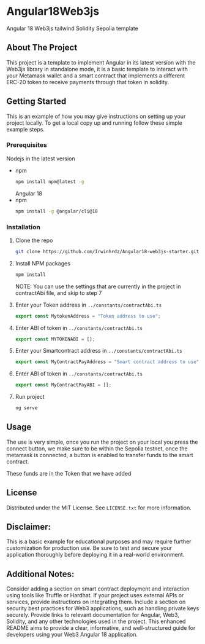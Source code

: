 # Angular18Web3js

Angular 18 Web3js tailwind Solidity Sepolia template

<!-- ABOUT THE PROJECT -->

## About The Project

This project is a template to implement Angular in its latest version with the Web3js library in standalone mode, it is a basic template to interact with your Metamask wallet and a smart contract that implements a different ERC-20 token to receive payments through that token in solidity.

<!-- GETTING STARTED -->

## Getting Started

This is an example of how you may give instructions on setting up your project locally.
To get a local copy up and running follow these simple example steps.

### Prerequisites

Nodejs in the latest version

- npm
  ```sh
  npm install npm@latest -g
  ```
  Angular 18
- npm
  ```sh
  npm install -g @angular/cli@18
  ```

### Installation

1. Clone the repo
   ```sh
   git clone https://github.com/Irwinhrdz/Angular18-web3js-starter.git
   ```
2. Install NPM packages

   ```sh
   npm install
   ```

   NOTE: You can use the settings that are currently in the project in contractAbi file, and skip to step 7

3. Enter your Token address in `../constants/contractAbi.ts`
   ```js
   export const MytokenAddress = "Token address to use";
   ```
4. Enter ABI of token in `../constants/contractAbi.ts`
   ```js
   export const MYTOKENABI = [];
   ```
5. Enter your Smartcontract address in `../constants/contractAbi.ts`
   ```js
   export const MyContractPayAddress = "Smart contract address to use";
   ```
6. Enter ABI of token in `../constants/contractAbi.ts`

   ```js
   export const MyContractPayABI = [];
   ```

7. Run project
   ```sh
   ng serve
   ```

<!-- USAGE EXAMPLES -->

## Usage

The use is very simple, once you run the project on your local you press the connect button, we make sure to be within the Sepolia testnet, once the metamask is connected, a button is enabled to transfer funds to the smart contract.

These funds are in the Token that we have added

<!-- LICENSE -->

## License

Distributed under the MIT License. See `LICENSE.txt` for more information.

## Disclaimer:

This is a basic example for educational purposes and may require further customization for production use. Be sure to test and secure your application thoroughly before deploying it in a real-world environment.

## Additional Notes:

Consider adding a section on smart contract deployment and interaction using tools like Truffle or Hardhat.
If your project uses external APIs or services, provide instructions on integrating them.
Include a section on security best practices for Web3 applications, such as handling private keys securely.
Provide links to relevant documentation for Angular, Web3, Solidity, and any other technologies used in the project.
This enhanced README aims to provide a clear, informative, and well-structured guide for developers using your Web3 Angular 18 application.
